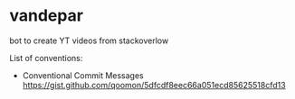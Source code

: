 # vandepar
bot to create YT videos from stackoverlow

List of conventions:

- Conventional Commit Messages  https://gist.github.com/qoomon/5dfcdf8eec66a051ecd85625518cfd13
